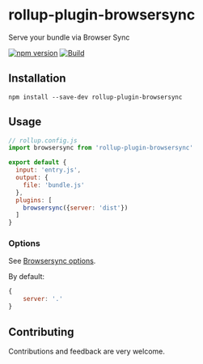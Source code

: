 # rollup-plugin-browsersync
Serve your bundle via Browser Sync

[![npm version](https://badge.fury.io/js/rollup-plugin-browsersync.svg)](https://badge.fury.io/js/rollup-plugin-browsersync)
[![Build](https://github.com/4lejandrito/rollup-plugin-browsersync/workflows/Build/badge.svg)](https://github.com/4lejandrito/rollup-plugin-browsersync/actions?query=workflow%3ABuild+branch%3Amaster)

## Installation
```
npm install --save-dev rollup-plugin-browsersync
```

## Usage
```js
// rollup.config.js
import browsersync from 'rollup-plugin-browsersync'

export default {
  input: 'entry.js',
  output: {
    file: 'bundle.js'
  },
  plugins: [
    browsersync({server: 'dist'})
  ]
}
```

### Options

See [Browsersync options](https://browsersync.io/docs/options).

By default:
```js
{
    server: '.'
}
```

## Contributing

Contributions and feedback are very welcome.
